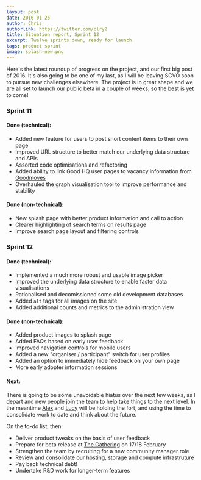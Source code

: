 ```yaml
---
layout: post
date: 2016-01-25
author: Chris
authorlink: https://twitter.com/clry2
title: Situation report, Sprint 12
excerpt: Twelve sprints down, ready for launch.
tags: product sprint
image: splash-new.png
---
```


Here's the latest roundup of progress on the project, and our first big post of 2016. It's also going to be one of my last, as I will be leaving SCVO soon to pursue new challenges elsewhere. The project is in great shape and we are all set to launch our public beta in a couple of weeks, so the best is yet to come!


### Sprint 11

#### Done (technical):

* Added new feature for users to post short content items to their own page
* Improved URL structure to better match our underlying data structure and APIs
* Assorted code optimisations and refactoring
* Added ability to link Good HQ user pages to vacancy information from [Goodmoves](http://www.goodmoves.org.uk/)
* Overhauled the graph visualisation tool to improve performance and stability

#### Done (non-technical):

* New splash page with better product information and call to action
* Clearer highlighting of search terms on results page
* Improve search page layout and filtering controls



### Sprint 12

#### Done (technical):

* Implemented a much more robust and usable image picker
* Improved the underlying data structure to enable faster data visualisations
* Rationalised and decomissioned some old development databases
* Added `alt` tags for all images on the site
* Added additional counts and metrics to the administration view

#### Done (non-technical):

* Added product images to splash page
* Added FAQs based on early user feedback
* Improved navigation controls for mobile users
* Added a new "organiser / participant" switch for user profiles
* Added an option to immediately hide feedback on your own page
* More early adopter information sessions



#### Next:

There is going to be some unavoidable hiatus over the next few weeks, as I depart and new people join the team to help take things to the next level. In the meantime [Alex](https://twitter.com/ANuttgens) and [Lucy](https://twitter.com/LucyMcTernan) will be holding the fort, and using the time to consolidate work to date and think about the future.

On the to-do list, then:

* Deliver product tweaks on the basis of user feedback
* Prepare for beta release at [The Gathering](http://gatherscotland.org.uk/) on 17/18 February
* Strengthen the team by recruiting for a new community manager role
* Review and consolidate our hosting, storage and compute infrastruture
* Pay back technical debt!
* Undertake R&D work for longer-term features